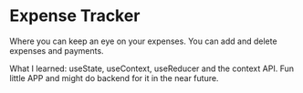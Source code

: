 # Expense Tracker

Where you can keep an eye on your expenses. You can add and delete expenses and payments.

What I learned: useState, useContext, useReducer and the context API. Fun little APP and might do backend for it in the near future. 

